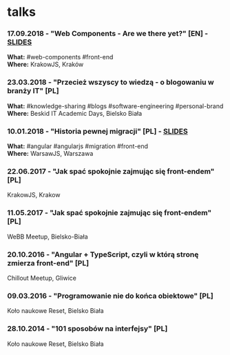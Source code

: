# talks

### 17.09.2018 - "Web Components - Are we there yet?" \[EN] - [SLIDES](https://docs.google.com/presentation/d/e/2PACX-1vQ8BvBxGnPwHHLeroB6kt6y20znSQkEDGkkIK3IRpdJk3_gbo2sYoRf6wNQKPt4Xx3jSYBKdhJWL5_2/pub?start=false&loop=false&delayms=10000)
**What:** #web-components #front-end  
**Where:** KrakowJS, Kraków

### 23.03.2018 - "Przecież wszyscy to wiedzą - o blogowaniu w branży IT" \[PL]
**What:** #knowledge-sharing #blogs #software-engineering #personal-brand  
**Where:** Beskid IT Academic Days, Bielsko Biała

### 10.01.2018 - "Historia pewnej migracji" \[PL] - [SLIDES](https://docs.google.com/presentation/d/e/2PACX-1vQ73VZPdmng90ENOevgg_IQdfb9TBuCJMIyyiWzdJFUjp8ib_VIqr1Xn4QAbq1yU-rt4SgNr6N-RcmV/pub?start=false&loop=false&delayms=15000)
**What:** #angular #angularjs #migration #front-end  
**Where:** WarsawJS, Warszawa

### 22.06.2017 - "Jak spać spokojnie zajmując się front-endem" \[PL]
KrakowJS, Krakow

### 11.05.2017 - "Jak spać spokojnie zajmując się front-endem" \[PL]
WeBB Meetup, Bielsko-Biała

### 20.10.2016 - "Angular + TypeScript, czyli w którą stronę zmierza front-end" \[PL]
Chillout Meetup, Gliwice

### 09.03.2016 - "Programowanie nie do końca obiektowe" \[PL]
Koło naukowe Reset, Bielsko Biała

### 28.10.2014 - "101 sposobów na interfejsy" \[PL]
Koło naukowe Reset, Bielsko Biała
